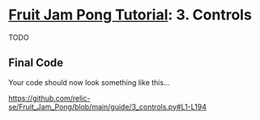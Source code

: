 # [Fruit Jam Pong Tutorial](.#sections): 3. Controls

TODO

## Final Code

Your code should now look something like this...

https://github.com/relic-se/Fruit_Jam_Pong/blob/main/guide/3_controls.py#L1-L194
